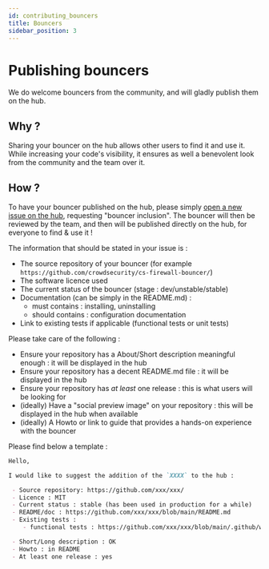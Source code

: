 ```yaml
---
id: contributing_bouncers
title: Bouncers
sidebar_position: 3
---
```


# Publishing bouncers

We do welcome bouncers from the community, and will gladly publish them on the hub.

## Why ?

Sharing your bouncer on the hub allows other users to find it and use it. While increasing your code's visibility, it ensures as well a benevolent look from the community and the team over it.

## How ?

To have your bouncer published on the hub, please simply [open a new issue on the hub](https://github.com/crowdsecurity/hub/issues/new), requesting "bouncer inclusion". The bouncer will then be reviewed by the team, and then will be published directly on the hub, for everyone to find & use it !


The information that should be stated in your issue is :

 - The source repository of your bouncer (for example `https://github.com/crowdsecurity/cs-firewall-bouncer/`)
 - The software licence used
 - The current status of the bouncer (stage : dev/unstable/stable)
 - Documentation (can be simply in the README.md) :
    - must contains : installing, uninstalling
    - should contains : configuration documentation 
 - Link to existing tests if applicable (functional tests or unit tests)

Please take care of the following :

 - Ensure your repository has a About/Short description meaningful enough : it will be displayed in the hub
 - Ensure your repository has a decent README.md file : it will be displayed in the hub
 - Ensure your repository has *at least* one release : this is what users will be looking for
 - (ideally) Have a "social preview image" on your repository : this will be displayed in the hub when available
 - (ideally) A Howto or link to guide that provides a hands-on experience with the bouncer


Please find below a template :

```markdown
Hello,

I would like to suggest the addition of the `XXXX` to the hub :

 - Source repository: https://github.com/xxx/xxx/
 - Licence : MIT
 - Current status : stable (has been used in production for a while)
 - README/doc : https://github.com/xxx/xxx/blob/main/README.md
 - Existing tests :
    - functional tests : https://github.com/xxx/xxx/blob/main/.github/workflows/tests.yml

 - Short/Long description : OK
 - Howto : in README
 - At least one release : yes

```

